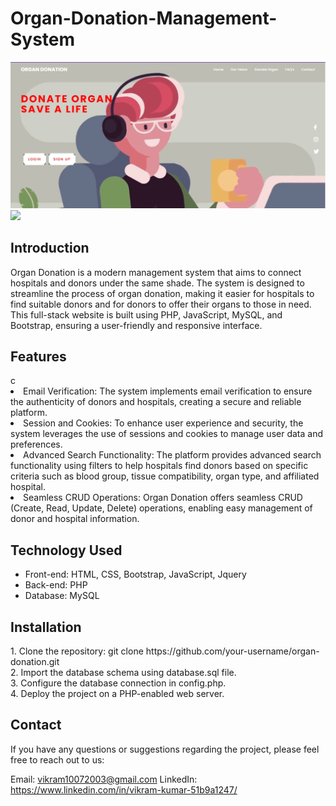 # Organ-Donation-Management-System

<img src="https://github.com/Vikramkumarx/organ-donation-management-system/blob/main/images/256832067-0862ba26-c16f-462f-824a-1d8564592bf6.png">
<img src="https://github.com/Vikramkumarx/organ-donation-management-system/blob/main/images/image.png>

<img src= "https://github.com/Vikramkumarx/organ-donation-management-system/blob/main/images/login.png">



<h2>Introduction</h2>
Organ Donation is a modern management system that aims to connect hospitals and donors under the same shade. The system is designed to streamline the process of organ donation, making it easier for hospitals to find suitable donors and for donors to offer their organs to those in need. This full-stack website is built using PHP, JavaScript, MySQL, and Bootstrap, ensuring a user-friendly and responsive interface.


<h2>Features</h2>
c
  <li>Email Verification: The system implements email verification to ensure the authenticity of donors and hospitals, creating a secure and reliable platform.</li>
  <li>Session and Cookies: To enhance user experience and security, the system leverages the use of sessions and cookies to manage user data and preferences.</li>
  <li>Advanced Search Functionality: The platform provides advanced search functionality using filters to help hospitals find donors based on specific criteria such as 
     blood group, tissue compatibility, organ type, and affiliated hospital.</li>
  
  <li>Seamless CRUD Operations: Organ Donation offers seamless CRUD (Create, Read, Update, Delete) operations, enabling easy management of donor and hospital information. 
  </li>
  </ul>
<h2>Technology Used</h2>
<ul>
  <li>Front-end: HTML, CSS, Bootstrap, JavaScript, Jquery </li>
  <li>Back-end: PHP </li>
  <li>Database: MySQL</li>
 </ul>
<h2>Installation</h2>
1. Clone the repository: git clone https://github.com/your-username/organ-donation.git <br>
2. Import the database schema using database.sql file. <br>
3. Configure the database connection in config.php. <br>
4. Deploy the project on a PHP-enabled web server. <br>



<h2>Contact</h2>
If you have any questions or suggestions regarding the project, please feel free to reach out to us:

Email: vikram10072003@gmail.com
LinkedIn: https://www.linkedin.com/in/vikram-kumar-51b9a1247/



